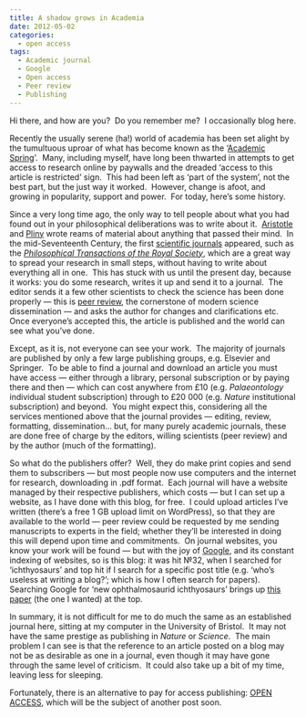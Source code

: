 ```yaml
---
title: A shadow grows in Academia
date: 2012-05-02
categories:
  - open access
tags:
  - Academic journal
  - Google
  - Open access
  - Peer review
  - Publishing
---
```


Hi there, and how are you?  Do you remember me?  I occasionally blog
here.

Recently the usually serene (ha\!) world of academia has been set alight
by the tumultuous uproar of what has become known as the ‘[Academic
Spring](http://www.guardian.co.uk/science/2012/apr/09/frustrated-blogpost-boycott-scientific-journals)’. 
Many, including myself, have long been thwarted in attempts to get
access to research online by paywalls and the dreaded ‘access to this
article is restricted’ sign.  This had been left as ‘part of the
system’, not the best part, but the just way it worked.  However,
change is afoot, and growing in popularity, support and power.  For
today, here’s some history.

Since a very long time ago, the only way to tell people about what you
had found out in your philosophical deliberations was to write about
it.  [Aristotle](http://en.wikipedia.org/wiki/Aristotle "Aristotle")
and
[Pliny](http://en.wikipedia.org/wiki/Pliny_the_Elder "Pliny the Elder")
wrote reams of material about anything that passed their mind.  In the
mid-Seventeenth Century, the first [scientific
journals](http://en.wikipedia.org/wiki/Scientific_journal "Scientific journal")
appeared, such as the *[Philosophical Transactions of the Royal
Society](http://en.wikipedia.org/wiki/Philosophical_Transactions_of_the_Royal_Society "Philosophical Transactions of the Royal Society")*,
which are a great way to spread your research in small steps, without
having to write about everything all in one.  This has stuck with us
until the present day, because it works: you do some research, writes it
up and send it to a journal.  The editor sends it a few other scientists
to check the science has been done properly — this is [peer
review](http://en.wikipedia.org/wiki/Peer_review), the cornerstone of
modern science dissemination — and asks the author for changes and
clarifications etc.  Once everyone’s accepted this, the article is
published and the world can see what you’ve done.

Except, as it is, not everyone can see your work.  The majority of
journals are published by only a few large publishing groups, e.g.
Elsevier and Springer.  To be able to find a journal and download an
article you must have access — either through a library, personal
subscription or by paying there and then — which can cost anywhere from
£10 (e.g. *Palaeontology* individual student subscription) through to
£20 000 (e.g. *Nature* institutional subscription) and beyond.  You
might expect this, considering all the services mentioned above that the
journal provides — editing, review, formatting, dissemination… but, for
many purely academic journals, these are done free of charge by the
editors, willing scientists (peer review) and by the author (much of the
formatting).

So what do the publishers offer?  Well, they do make print copies and
send them to subscribers — but most people now use computers and the
internet for research, downloading in .pdf format.  Each journal will
have a website managed by their respective publishers, which costs — but
I can set up a website, as I have done with this blog, for free.  I
could upload articles I’ve written (there’s a free 1 GB upload limit on
WordPress), so that they are available to the world — peer review could
be requested by me sending manuscripts to experts in the field; whether
they’ll be interested in doing this will depend upon time and
commitments.  On journal websites, you know your work will be found —
but with the joy of
[Google](http://www.zdnet.com/topics/google+inc.?tag=header;header-sec "Google"),
and its constant indexing of websites, so is this blog: it was hit №32,
when I searched for ‘ichthyosaurs’ and top hit if I search for a
specific post title (e.g. ‘who’s useless at writing a blog?’; which is
how I often search for papers).  Searching Google for ‘new
ophthalmosaurid ichthyosaurs’ brings up [this
paper](http://www.plosone.org/article/info:doi/10.1371/journal.pone.0029234)
(the one I wanted) at the top.

In summary, it is not difficult for me to do much the same as an
established journal here, sitting at my computer in the University of
Bristol.  It may not have the same prestige as publishing in *Nature* or
*Science*.  The main problem I can see is that the reference to an
article posted on a blog may not be as desirable as one in a journal,
even though it may have gone through the same level of criticism.  It
could also take up a bit of my time, leaving less for sleeping.

Fortunately, there is an alternative to pay for access publishing: [OPEN
ACCESS](http://en.wikipedia.org/wiki/Open_access "Open access"), which
will be the subject of another post soon.

